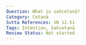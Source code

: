 ```yaml
---
Question: What is sañcetanā?
Category: Cetanā
Sutta References: SN 12.51
Tags: Intention, Sañcetanā
Review Status: Not started
---
```

